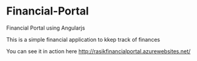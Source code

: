 # Financial-Portal
Financial Portal using Angularjs

This is a simple financial application to kkep track of finances

You can see it in action here
http://rasikfinancialportal.azurewebsites.net/
